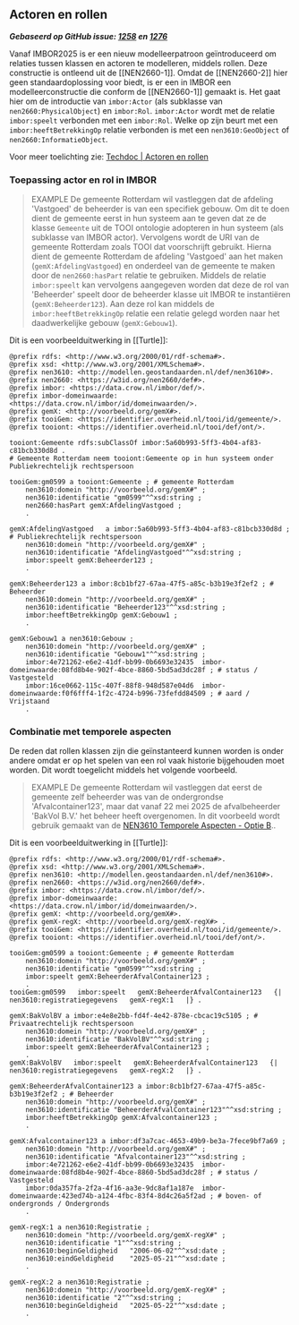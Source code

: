 ## Actoren en rollen

***Gebaseerd op GitHub issue: [1258](https://github.com/Stichting-CROW/imbor/issues/1258) en [1276](https://github.com/Stichting-CROW/imbor/issues/1276)***

Vanaf IMBOR2025 is er een nieuw modelleerpatroon geïntroduceerd om relaties tussen klassen en actoren te modelleren, middels rollen. Deze constructie is ontleend uit de [[NEN2660-1]]. 
Omdat de [[NEN2660-2]] hier geen standaardoplossing voor biedt, is er een in IMBOR een modelleerconstructie die conform de [[NEN2660-1]] gemaakt is.
Het gaat hier om de introductie van `imbor:Actor` (als subklasse van `nen2660:PhysicalObject`) en `imbor:Rol`. `imbor:Actor` wordt met de relatie `imbor:speelt` verbonden met een `imbor:Rol`. Welke op zijn beurt met een `imbor:heeftBetrekkingOp` relatie verbonden is met een `nen3610:GeoObject` of `nen2660:InformatieObject`. 



Voor meer toelichting zie: [Techdoc | Actoren en rollen](https://docs.crow.nl/imbor/techdoc/#actoren-en-rollen)

### Toepassing actor en rol in IMBOR

>EXAMPLE
>De gemeente Rotterdam wil vastleggen dat de afdeling 'Vastgoed' de beheerder is van een specifiek gebouw. Om dit te doen dient de gemeente eerst in hun systeem aan te geven dat ze de klasse `Gemeente` uit de TOOI ontologie adopteren in hun systeem (als subklasse van IMBOR actor). Vervolgens wordt de URI van de gemeente Rotterdam zoals TOOI dat voorschrijft gebruikt. Hierna dient de gemeente Rotterdam de afdeling 'Vastgoed' aan het maken (`gemX:AfdelingVastgoed`) en onderdeel van de gemeente te maken door de `nen2660:hasPart` relatie te gebruiken. Middels de relatie `imbor:speelt` kan vervolgens aangegeven worden dat deze de rol van 'Beheerder' speelt door de beheerder klasse uit IMBOR te instantiëren (`gemX:Beheerder123`). Aan deze rol kan middels de `imbor:heeftBetrekkingOp` relatie een relatie gelegd worden naar het daadwerkelijke gebouw (`gemX:Gebouw1`). 

Dit is een voorbeelduitwerking in [[Turtle]]:

```turtle
@prefix rdfs: <http://www.w3.org/2000/01/rdf-schema#>.
@prefix xsd: <http://www.w3.org/2001/XMLSchema#>.
@prefix nen3610: <http://modellen.geostandaarden.nl/def/nen3610#>.
@prefix nen2660: <https://w3id.org/nen2660/def#>.
@prefix imbor: <https://data.crow.nl/imbor/def/>.
@prefix imbor-domeinwaarde: <https://data.crow.nl/imbor/id/domeinwaarden/>.
@prefix gemX: <http://voorbeeld.org/gemX#>.
@prefix tooiGem: <https://identifier.overheid.nl/tooi/id/gemeente/>.
@prefix tooiont: <https://identifier.overheid.nl/tooi/def/ont/>.

tooiont:Gemeente rdfs:subClassOf imbor:5a60b993-5ff3-4b04-af83-c81bcb330d8d . 
# Gemeente Rotterdam neem tooiont:Gemeente op in hun systeem onder Publiekrechtelijk rechtspersoon

tooiGem:gm0599 a tooiont:Gemeente ; # gemeente Rotterdam
    nen3610:domein "http://voorbeeld.org/gemX#" ;
    nen3610:identificatie "gm0599"^^xsd:string ;
    nen2660:hasPart gemX:AfdelingVastgoed ;
    .

gemX:AfdelingVastgoed   a imbor:5a60b993-5ff3-4b04-af83-c81bcb330d8d ; # Publiekrechtelijk rechtspersoon
    nen3610:domein "http://voorbeeld.org/gemX#" ;
    nen3610:identificatie "AfdelingVastgoed"^^xsd:string ;
    imbor:speelt gemX:Beheerder123 ;
    .

gemX:Beheerder123 a imbor:8cb1bf27-67aa-47f5-a85c-b3b19e3f2ef2 ; # Beheerder
    nen3610:domein "http://voorbeeld.org/gemX#" ;
    nen3610:identificatie "Beheerder123"^^xsd:string ;
    imbor:heeftBetrekkingOp gemX:Gebouw1 ;
    .

gemX:Gebouw1 a nen3610:Gebouw ;
    nen3610:domein "http://voorbeeld.org/gemX#" ;
    nen3610:identificatie "Gebouw1"^^xsd:string ;
    imbor:4e721262-e6e2-41df-bb99-0b6693e32435  imbor-domeinwaarde:08fd8b4e-902f-4bce-8860-5bd5ad3dc28f ; # status / Vastgesteld
    imbor:16ce0662-115c-407f-88f8-948d587e04d6  imbor-domeinwaarde:f0f6fff4-1f2c-4724-b996-73fefdd84509 ; # aard / Vrijstaand
    .
```

### Combinatie met temporele aspecten

De reden dat rollen klassen zijn die geïnstanteerd kunnen worden is onder andere omdat er op het spelen van een rol vaak historie bijgehouden moet worden. Dit wordt toegelicht middels het volgende voorbeeld.

>EXAMPLE
>De gemeente Rotterdam wil vastleggen dat eerst de gemeente zelf beheerder was van de ondergrondse 'Afvalcontainer123', maar dat vanaf 22 mei 2025 de afvalbeheerder 'BakVol B.V.'  het beheer heeft overgenomen. In dit voorbeeld wordt gebruik gemaakt van de <a href="https://docs.crow.nl/imbor/best-practices/#optie-b-3-d-met-rdf-star">NEN3610 Temporele Aspecten - Optie B</a>.. 

Dit is een voorbeelduitwerking in [[Turtle]]:

```turtle
@prefix rdfs: <http://www.w3.org/2000/01/rdf-schema#>.
@prefix xsd: <http://www.w3.org/2001/XMLSchema#>.
@prefix nen3610: <http://modellen.geostandaarden.nl/def/nen3610#>.
@prefix nen2660: <https://w3id.org/nen2660/def#>.
@prefix imbor: <https://data.crow.nl/imbor/def/>.
@prefix imbor-domeinwaarde: <https://data.crow.nl/imbor/id/domeinwaarden/>.
@prefix gemX: <http://voorbeeld.org/gemX#>.
@prefix gemX-regX: <http://voorbeeld.org/gemX-regX#> .
@prefix tooiGem: <https://identifier.overheid.nl/tooi/id/gemeente/>.
@prefix tooiont: <https://identifier.overheid.nl/tooi/def/ont/>.

tooiGem:gm0599 a tooiont:Gemeente ; # gemeente Rotterdam
    nen3610:domein "http://voorbeeld.org/gemX#" ;
    nen3610:identificatie "gm0599"^^xsd:string ;
    imbor:speelt gemX:BeheerderAfvalContainer123 ;
    .
tooiGem:gm0599   imbor:speelt   gemX:BeheerderAfvalContainer123   {| nen3610:registratiegegevens   gemX-regX:1   |} .    

gemX:BakVolBV a imbor:e4e8e2bb-fd4f-4e42-878e-cbcac19c5105 ; # Privaatrechtelijk rechtspersoon
    nen3610:domein "http://voorbeeld.org/gemX#" ;
    nen3610:identificatie "BakVolBV"^^xsd:string ;
    imbor:speelt gemX:BeheerderAfvalContainer123 ;
    .
gemX:BakVolBV   imbor:speelt   gemX:BeheerderAfvalContainer123   {| nen3610:registratiegegevens   gemX-regX:2   |} . 

gemX:BeheerderAfvalContainer123 a imbor:8cb1bf27-67aa-47f5-a85c-b3b19e3f2ef2 ; # Beheerder
    nen3610:domein "http://voorbeeld.org/gemX#" ;
    nen3610:identificatie "BeheerderAfvalContainer123"^^xsd:string ;
    imbor:heeftBetrekkingOp gemX:Afvalcontainer123 ;
    .

gemX:Afvalcontainer123 a imbor:df3a7cac-4653-49b9-be3a-7fece9bf7a69 ;
    nen3610:domein "http://voorbeeld.org/gemX#" ;
    nen3610:identificatie "Afvalcontainer123"^^xsd:string ;
    imbor:4e721262-e6e2-41df-bb99-0b6693e32435  imbor-domeinwaarde:08fd8b4e-902f-4bce-8860-5bd5ad3dc28f ; # status / Vastgesteld
    imbor:0da357fa-2f2a-4f16-aa3e-9dc8af1a187e  imbor-domeinwaarde:423ed74b-a124-4fbc-83f4-8d4c26a5f2ad ; # boven- of ondergronds / Ondergronds
    .

gemX-regX:1 a nen3610:Registratie ;
    nen3610:domein "http://voorbeeld.org/gemX-regX#" ;
    nen3610:identificatie "1"^^xsd:string ;
    nen3610:beginGeldigheid   "2006-06-02"^^xsd:date ;
    nen3610:eindGeldigheid    "2025-05-21"^^xsd:date ;
    .

gemX-regX:2 a nen3610:Registratie ;
    nen3610:domein "http://voorbeeld.org/gemX-regX#" ;
    nen3610:identificatie "2"^^xsd:string ;
    nen3610:beginGeldigheid   "2025-05-22"^^xsd:date ;
    .
```

